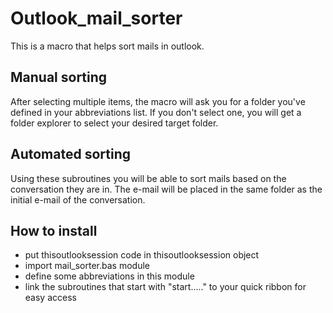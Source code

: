 # Outlook_mail_sorter
This is a macro that helps sort mails in outlook.

## Manual sorting
After selecting multiple items, the macro will ask you for a folder you've defined in your abbreviations list. If you don't select one, you will get a folder explorer to select your desired target folder.

## Automated sorting
Using these subroutines you will be able to sort mails based on the conversation they are in. The e-mail will be placed in the same folder as the initial e-mail of the conversation.

## How to install
* put thisoutlooksession code in thisoutlooksession object
* import mail_sorter.bas module
* define some abbreviations in this module
* link the subroutines that start with "start....." to your quick ribbon for easy access 
